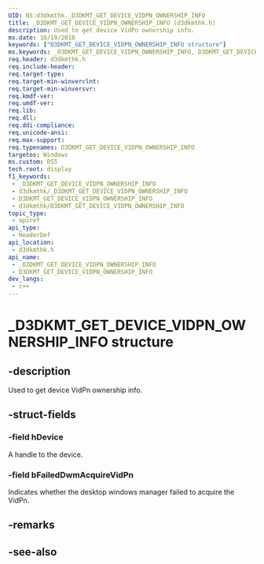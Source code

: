 ```yaml
---
UID: NS:d3dkmthk._D3DKMT_GET_DEVICE_VIDPN_OWNERSHIP_INFO
title: _D3DKMT_GET_DEVICE_VIDPN_OWNERSHIP_INFO (d3dkmthk.h)
description: Used to get device VidPn ownership info.
ms.date: 10/19/2018
keywords: ["D3DKMT_GET_DEVICE_VIDPN_OWNERSHIP_INFO structure"]
ms.keywords: _D3DKMT_GET_DEVICE_VIDPN_OWNERSHIP_INFO, D3DKMT_GET_DEVICE_VIDPN_OWNERSHIP_INFO,
req.header: d3dkmthk.h
req.include-header: 
req.target-type: 
req.target-min-winverclnt: 
req.target-min-winversvr: 
req.kmdf-ver: 
req.umdf-ver: 
req.lib: 
req.dll: 
req.ddi-compliance: 
req.unicode-ansi: 
req.max-support: 
req.typenames: D3DKMT_GET_DEVICE_VIDPN_OWNERSHIP_INFO
targetos: Windows
ms.custom: RS5
tech.root: display
f1_keywords:
 - _D3DKMT_GET_DEVICE_VIDPN_OWNERSHIP_INFO
 - d3dkmthk/_D3DKMT_GET_DEVICE_VIDPN_OWNERSHIP_INFO
 - D3DKMT_GET_DEVICE_VIDPN_OWNERSHIP_INFO
 - d3dkmthk/D3DKMT_GET_DEVICE_VIDPN_OWNERSHIP_INFO
topic_type:
 - apiref
api_type:
 - HeaderDef
api_location:
 - d3dkmthk.h
api_name:
 - _D3DKMT_GET_DEVICE_VIDPN_OWNERSHIP_INFO
 - D3DKMT_GET_DEVICE_VIDPN_OWNERSHIP_INFO
dev_langs:
 - c++
---
```


# _D3DKMT_GET_DEVICE_VIDPN_OWNERSHIP_INFO structure


## -description

Used to get device VidPn ownership info.

## -struct-fields

### -field hDevice

A handle to the device.

### -field bFailedDwmAcquireVidPn

 
Indicates whether the desktop windows manager failed to acquire the VidPn.

## -remarks

## -see-also

